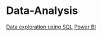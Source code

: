 # Data-Analysis

[Data exploration using SQL](https://github.com/Baishaki-sfdc/Spolify-Data-Analysis_SQL)
[Power BI](https://github.com/Baishaki-sfdc/Bank-Loan-Analysis_Power-BI)
